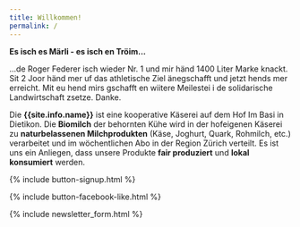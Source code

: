 ```yaml
---
title: Willkommen!
permalink: /
---
```


<div class="alert alert-success" role="alert" data-href=" http://dunkelhoelzli.ch">
  <div style="font-weight:bold;">
   Es isch es Märli - es isch en Tröim...
  </div>

  ...de Roger Federer isch wieder Nr. 1 und mir händ 1400 Liter Marke knackt. Sit 2 Joor händ mer uf das athletische Ziel änegschafft und jetzt hends mer erreicht. Mit eu hend mirs gschafft en wiitere Meilestei i de solidarische Landwirtschaft zsetze. Danke.

</div>

Die **{{site.info.name}}** ist eine kooperative Käserei auf dem
Hof Im Basi in Dietikon. Die **Biomilch** der behornten Kühe wird in der
hofeigenen Käserei zu **naturbelassenen Milchprodukten** (Käse, Joghurt, Quark,
Rohmilch, etc.) verarbeitet und im wöchentlichen Abo in der Region
Zürich verteilt. Es ist uns ein Anliegen, dass unsere Produkte **fair produziert**
und **lokal konsumiert** werden.

{% include button-signup.html %}

{% include button-facebook-like.html %}

{% include newsletter_form.html %}
